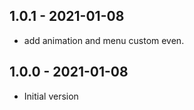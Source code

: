 ## 1.0.1 - 2021-01-08
- add animation and menu custom even.

## 1.0.0 - 2021-01-08
- Initial version


